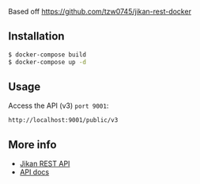 Based off https://github.com/tzw0745/jikan-rest-docker

## Installation

```bash
$ docker-compose build
$ docker-compose up -d
```

## Usage

Access the API (v3) `port 9001`:

```
http://localhost:9001/public/v3
```

## More info

- [Jikan REST API](https://github.com/jikan-me/jikan-rest)
- [API docs](https://jikan.docs.apiary.io)
